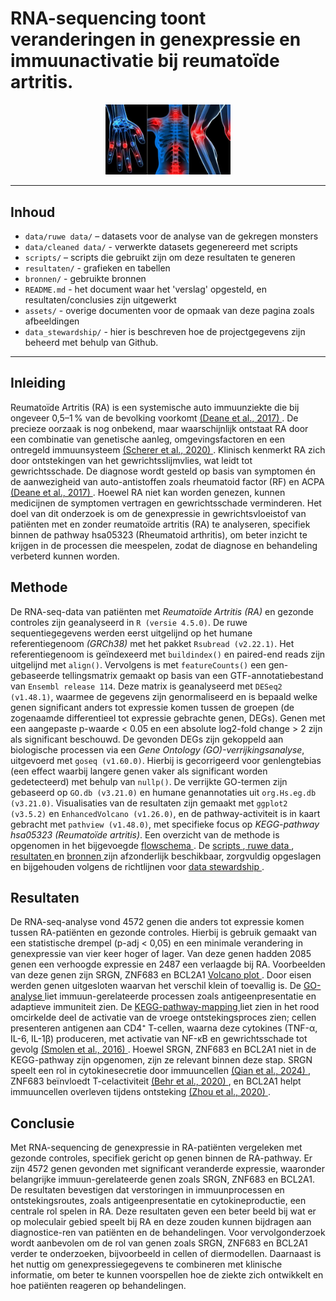 # RNA-sequencing toont veranderingen in genexpressie en immuunactivatie bij reumatoïde artritis.
<p align="center">
  <img src="assets/reuma.jpeg" alt="reuma" width="200" />
</p>

___
## Inhoud
- `data/ruwe data/` – datasets voor de analyse van de gekregen monsters
- `data/cleaned data/` - verwerkte datasets gegenereerd met scripts
- `scripts/` – scripts die gebruikt zijn om deze resultaten te generen
- `resultaten/` - grafieken en tabellen
- `bronnen/` - gebruikte bronnen 
- `README.md` - het document waar het 'verslag' opgesteld, en resultaten/conclusies zijn uitgewerkt
- `assets/` - overige documenten voor de opmaak van deze pagina zoals afbeeldingen
- `data_stewardship/` - hier is beschreven hoe de projectgegevens zijn beheerd met behulp van Github.  
___
  
## Inleiding
Reumatoïde Artritis (RA) is een systemische auto immuunziekte die bij ongeveer 0,5–1 % van de bevolking voorkomt [ (Deane et al., 2017) ](https://github.com/FloorDekker/J2P4_ProjectReuma_floorDekker/blob/main/Bronnen_Transcriptomics.pdf) . De precieze oorzaak is nog onbekend, maar waarschijnlijk ontstaat RA door een combinatie van genetische aanleg, omgevingsfactoren en een ontregeld immuunsysteem [ (Scherer et al., 2020) ](https://github.com/FloorDekker/J2P4_ProjectReuma_floorDekker/blob/main/Bronnen_Transcriptomics.pdf). Klinisch kenmerkt RA zich door ontstekingen van het gewrichtsslijmvlies, wat leidt tot gewrichtsschade. De diagnose wordt gesteld op basis van symptomen én de aanwezigheid van auto-antistoffen zoals rheumatoid factor (RF) en ACPA [ (Deane et al., 2017) ](https://github.com/FloorDekker/J2P4_ProjectReuma_floorDekker/blob/main/Bronnen_Transcriptomics.pdf). Hoewel RA niet kan worden genezen, kunnen medicijnen de symptomen vertragen en gewrichtsschade verminderen.
Het doel van dit onderzoek is om de genexpressie in gewrichtsvloeistof van patiënten met en zonder reumatoïde artritis (RA) te analyseren, specifiek binnen de pathway hsa05323 (Rheumatoid arthritis), om beter inzicht te krijgen in de processen die meespelen, zodat de diagnose en behandeling verbeterd kunnen worden.

## Methode
De RNA-seq-data van patiënten met *Reumatoïde Artritis (RA)* en gezonde controles zijn geanalyseerd in `R (versie 4.5.0)`. De ruwe sequentiegegevens werden eerst uitgelijnd op het humane referentiegenoom *(GRCh38)* met het pakket `Rsubread (v2.22.1)`. Het referentiegenoom is geïndexeerd met `buildindex()` en paired-end reads zijn uitgelijnd met `align()`. Vervolgens is met `featureCounts()` een gen-gebaseerde tellingsmatrix gemaakt op basis van een GTF-annotatiebestand van `Ensembl release 114`.
Deze matrix is geanalyseerd met `DESeq2 (v1.48.1)`, waarmee de gegevens zijn genormaliseerd en is bepaald welke genen significant anders tot expressie komen tussen de groepen (de zogenaamde differentieel tot expressie gebrachte genen, DEGs). Genen met een aangepaste p-waarde < 0.05 en een absolute log2-fold change > 2 zijn als significant beschouwd.
De gevonden DEGs zijn gekoppeld aan biologische processen via een *Gene Ontology (GO)-verrijkingsanalyse*, uitgevoerd met `goseq (v1.60.0)`. Hierbij is gecorrigeerd voor genlengtebias (een effect waarbij langere genen vaker als significant worden gedetecteerd) met behulp van `nullp()`. De verrijkte GO-termen zijn gebaseerd op `GO.db (v3.21.0)` en humane genannotaties uit `org.Hs.eg.db (v3.21.0)`.
Visualisaties van de resultaten zijn gemaakt met `ggplot2 (v3.5.2)` en `EnhancedVolcano (v1.26.0)`, en de pathway-activiteit is in kaart gebracht met `pathview (v1.48.0)`, met specifieke focus op *KEGG-pathway hsa05323 (Reumatoïde artritis)*.
Een overzicht van de methode is opgenomen in het bijgevoegde [ flowschema ](https://github.com/FloorDekker/J2P4_ProjectReuma_floorDekker/blob/main/assets/flowschema%20methode.png). De [ scripts ](https://github.com/FloorDekker/J2P4_ProjectReuma_floorDekker/blob/main/Script) ,[ ruwe data ](https://github.com/FloorDekker/J2P4_ProjectReuma_floorDekker/tree/main/Data/ruwe%20data),[ resultaten ](https://github.com/FloorDekker/J2P4_ProjectReuma_floorDekker/tree/main/resultaten) en [ bronnen ](https://github.com/FloorDekker/J2P4_ProjectReuma_floorDekker/blob/main/Bronnen_Transcriptomics.pdf) zijn afzonderlijk beschikbaar, zorgvuldig opgeslagen en bijgehouden volgens de richtlijnen voor [ data stewardship ](https://github.com/FloorDekker/J2P4_ProjectReuma_floorDekker/tree/main/Data_stewardship).

## Resultaten
De RNA-seq-analyse vond 4572 genen die anders tot expressie komen tussen RA-patiënten en gezonde controles. Hierbij is gebruik gemaakt van een statistische drempel (p-adj < 0,05) en een minimale verandering in genexpressie van vier keer hoger of lager. Van deze genen hadden 2085 genen een verhoogde expressie en 2487 een verlaagde bij RA. Voorbeelden van deze genen zijn SRGN, ZNF683 en BCL2A1 [ Volcano plot ](https://github.com/FloorDekker/J2P4_ProjectReuma_floorDekker/blob/main/resultaten/Vulcano.png). Door eisen werden genen uitgesloten waarvan het verschil klein of toevallig is.
De [ GO-analyse ](https://github.com/FloorDekker/J2P4_ProjectReuma_floorDekker/blob/main/resultaten/Rplot.png) liet immuun-gerelateerde processen zoals antigeenpresentatie en adaptieve immuniteit zien. De [ KEGG-pathway-mapping ](https://github.com/FloorDekker/J2P4_ProjectReuma_floorDekker/blob/main/resultaten/hsa05323.pathview.png) liet zien in het rood omcirkelde deel de activatie van de vroege ontstekingsproces zien; cellen presenteren antigenen aan CD4⁺ T-cellen, waarna deze cytokines (TNF-α, IL-6, IL-1β) produceren, met activatie van NF-κB en gewrichtsschade tot gevolg [ (Smolen et al., 2016) ](https://github.com/FloorDekker/J2P4_ProjectReuma_floorDekker/blob/main/Bronnen_Transcriptomics.pdf).
Hoewel SRGN, ZNF683 en BCL2A1 niet in de KEGG-pathway zijn opgenomen, zijn ze relevant binnen deze stap. SRGN speelt een rol in cytokinesecretie door immuuncellen [ (Qian et al., 2024) ](https://github.com/FloorDekker/J2P4_ProjectReuma_floorDekker/blob/main/Bronnen_Transcriptomics.pdf), ZNF683 beïnvloedt T-celactiviteit [ (Behr et al., 2020) ](https://github.com/FloorDekker/J2P4_ProjectReuma_floorDekker/blob/main/Bronnen_Transcriptomics.pdf), en BCL2A1 helpt immuuncellen overleven tijdens ontsteking [ (Zhou et al., 2020) ](https://github.com/FloorDekker/J2P4_ProjectReuma_floorDekker/blob/main/Bronnen_Transcriptomics.pdf).

## Conclusie
Met RNA-sequencing de genexpressie in RA-patiënten vergeleken met gezonde controles, specifiek gericht op genen binnen de RA-pathway. Er zijn 4572 genen gevonden met significant veranderde expressie, waaronder belangrijke immuun-gerelateerde genen zoals SRGN, ZNF683 en BCL2A1. De resultaten bevestigen dat verstoringen in immuunprocessen en ontstekingsroutes, zoals antigeenpresentatie en cytokineproductie, een centrale rol spelen in RA. Deze resultaten geven een beter beeld bij wat er op moleculair gebied speelt bij RA en deze zouden kunnen bijdragen aan diagnostice-ren van patiënten en de behandelingen. 
Voor vervolgonderzoek wordt aanbevolen om de rol van genen zoals SRGN, ZNF683 en BCL2A1 verder te onderzoeken, bijvoorbeeld in cellen of diermodellen. Daarnaast is het nuttig om genexpressiegegevens te combineren met klinische informatie, om beter te kunnen voorspellen hoe de ziekte zich ontwikkelt en hoe patiënten reageren op behandelingen. 
